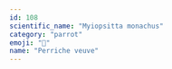 ```yaml
---
id: 108
scientific_name: "Myiopsitta monachus"
category: "parrot"
emoji: "🦜"
name: "Perriche veuve"
---
```

